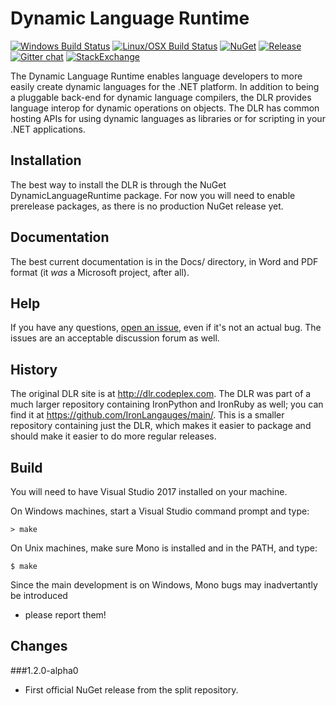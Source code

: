 Dynamic Language Runtime
========================
[![Windows Build Status](https://ci.appveyor.com/api/projects/status/53h9jt1bym8wunh1?svg=true)](https://ci.appveyor.com/project/AlexEarl/dlr)
[![Linux/OSX Build Status](https://travis-ci.org/IronLanguages/dlr.svg?branch=master)](https://travis-ci.org/IronLanguages/dlr)
[![NuGet](https://img.shields.io/nuget/v/DynamicLanguageRuntime.svg)](https://www.nuget.org/packages/MahApps.Metro/)
[![Release](https://img.shields.io/github/release/IronLanguages/dlr.svg)](https://github.com/IronLanguages/dlr/releases/latest)
[![Gitter chat](https://badges.gitter.im/IronLanguages/ironpython.png)](https://gitter.im/IronLanguages/ironpython)
[![StackExchange](https://img.shields.io/stackexchange/stackoverflow/t/dynamic-language-runtime.svg)](http://stackoverflow.com/questions/tagged/dynamic-language-runtime)

The Dynamic Language Runtime enables language developers to more easily create dynamic languages for the .NET platform. In addition to being a pluggable back-end for dynamic language compilers, the DLR provides language interop for dynamic operations on objects. The DLR has common hosting APIs for using dynamic languages as libraries or for scripting in your .NET applications.

Installation
------------
The best way to install the DLR is through the NuGet DynamicLanguageRuntime package. For now you will need to enable prerelease packages, as there is no production NuGet release yet.

Documentation
-------------
The best current documentation is in the Docs/ directory, in Word and PDF format (it *was* a Microsoft project, after all).

Help
----
If you have any questions, [open an issue](https://github.com/IronLanguages/dlr/issues/new), even if it's not an actual bug. The issues are an acceptable discussion forum as well.

History
-------
The original DLR site is at http://dlr.codeplex.com. The DLR was part of a much larger repository containing IronPython and IronRuby as well; you can find it at https://github.com/IronLangauges/main/. This is a smaller repository containing just the DLR, which makes it easier to package and should make it easier to do more regular releases.

Build
-----
You will need to have Visual Studio 2017 installed on your machine.

On Windows machines, start a Visual Studio command prompt and type:

    > make
    
On Unix machines, make sure Mono is installed and in the PATH, and type:

    $ make

Since the main development is on Windows, Mono bugs may inadvertantly be introduced
- please report them!

Changes
-------
###1.2.0-alpha0
* First official NuGet release from the split repository.
